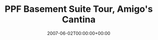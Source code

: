 ---
templateKey: event
guid: 0892b67e-6eab-11ea-99c5-002590d1d1b0
date: 2007-06-02T00:00:00+00:00
eventTime: 'none'
title: "PPF Basement Suite Tour, Amigo's Cantina"
artist: PPF Basement Suite Tour
city: Saskatoon
venue: Amigo's Cantina
group: LEO37
guests: Wine (LEO37 & Al Buddy Black,Abyss,Magnolius (Serbral & Noizulli), and guests
---